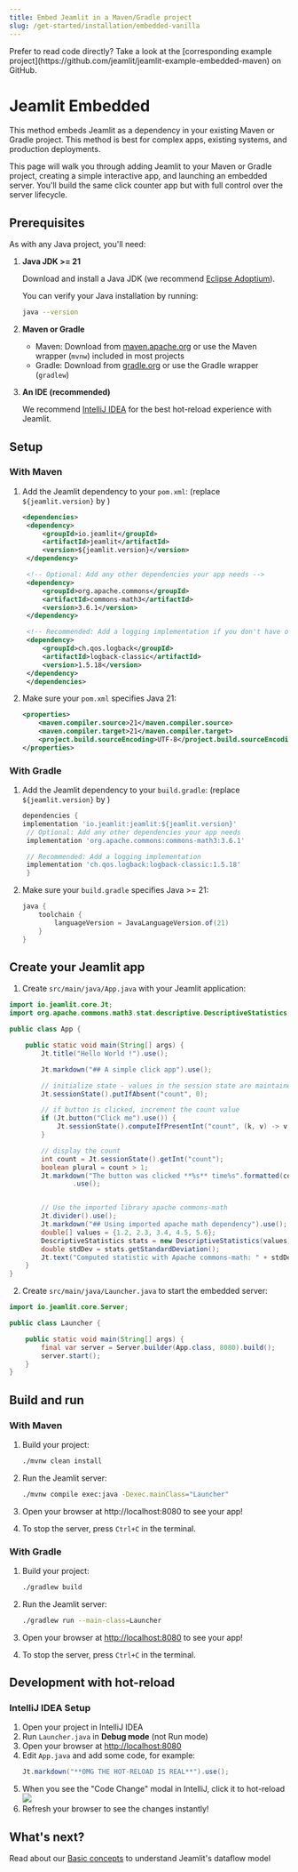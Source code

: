 ```yaml
---
title: Embed Jeamlit in a Maven/Gradle project
slug: /get-started/installation/embedded-vanilla
---
```


<Note>
Prefer to read code directly? Take a look at the [corresponding example project](https://github.com/jeamlit/jeamlit-example-embedded-maven) on GitHub.
</Note>


# Jeamlit Embedded

This method embeds Jeamlit as a dependency in your existing Maven or Gradle project.
This method is best for complex apps, existing systems, and production deployments.

This page will walk you through adding Jeamlit to your Maven or Gradle project, creating a simple interactive app, and launching an embedded server. You'll build the same click counter app but with full control over the server lifecycle.

## Prerequisites

As with any Java project, you'll need:

1. **Java JDK >= 21**

   Download and install a Java JDK (we recommend [Eclipse Adoptium](https://adoptium.net/)).

   You can verify your Java installation by running:
   ```bash
   java --version
   ```

2. **Maven or Gradle**

   - Maven: Download from [maven.apache.org](https://maven.apache.org/download.cgi) or use the Maven wrapper (`mvnw`) included in most projects
   - Gradle: Download from [gradle.org](https://gradle.org/install/) or use the Gradle wrapper (`gradlew`)

3. **An IDE (recommended)**

   We recommend [IntelliJ IDEA](https://www.jetbrains.com/idea/) for the best hot-reload experience with Jeamlit.

## Setup

### With Maven

1. Add the Jeamlit dependency to your `pom.xml`: (replace `${jeamlit.version}` by <code><JeamlitVersion /></code>)

   ```xml
   <dependencies>
    <dependency>
        <groupId>io.jeamlit</groupId>
        <artifactId>jeamlit</artifactId>
        <version>${jeamlit.version}</version>
    </dependency>

    <!-- Optional: Add any other dependencies your app needs -->
    <dependency>
        <groupId>org.apache.commons</groupId>
        <artifactId>commons-math3</artifactId>
        <version>3.6.1</version>
    </dependency>

    <!-- Recommended: Add a logging implementation if you don't have one already -->
    <dependency>
        <groupId>ch.qos.logback</groupId>
        <artifactId>logback-classic</artifactId>
        <version>1.5.18</version>
    </dependency>
    </dependencies>
   ```

2. Make sure your `pom.xml` specifies Java 21:

   ```xml
   <properties>
       <maven.compiler.source>21</maven.compiler.source>
       <maven.compiler.target>21</maven.compiler.target>
       <project.build.sourceEncoding>UTF-8</project.build.sourceEncoding>
   </properties>
   ```

### With Gradle

1. Add the Jeamlit dependency to your `build.gradle`: (replace `${jeamlit.version}` by <code><JeamlitVersion /></code>)

   ```gradle
   dependencies {
   implementation 'io.jeamlit:jeamlit:${jeamlit.version}'
    // Optional: Add any other dependencies your app needs
    implementation 'org.apache.commons:commons-math3:3.6.1'

    // Recommended: Add a logging implementation
    implementation 'ch.qos.logback:logback-classic:1.5.18'
    }
   ```

2. Make sure your `build.gradle` specifies Java >= 21:

   ```gradle
   java {
       toolchain {
           languageVersion = JavaLanguageVersion.of(21)
       }
   }
   ```

## Create your Jeamlit app

1. Create `src/main/java/App.java` with your Jeamlit application:

```java
import io.jeamlit.core.Jt;
import org.apache.commons.math3.stat.descriptive.DescriptiveStatistics;

public class App {

    public static void main(String[] args) {
        Jt.title("Hello World !").use();

        Jt.markdown("## A simple click app").use();

        // initialize state - values in the session state are maintained at each update
        Jt.sessionState().putIfAbsent("count", 0);

        // if button is clicked, increment the count value
        if (Jt.button("Click me").use()) {
            Jt.sessionState().computeIfPresentInt("count", (k, v) -> v + 1);
        }

        // display the count
        int count = Jt.sessionState().getInt("count");
        boolean plural = count > 1;
        Jt.markdown("The button was clicked **%s** time%s".formatted(count, plural ? "s" : ""))
                .use();


        // Use the imported library apache commons-math
        Jt.divider().use();
        Jt.markdown("## Using imported apache math dependency").use();
        double[] values = {1.2, 2.3, 3.4, 4.5, 5.6};
        DescriptiveStatistics stats = new DescriptiveStatistics(values);
        double stdDev = stats.getStandardDeviation();
        Jt.text("Computed statistic with Apache commons-math: " + stdDev).use();
    }
}
```

2. Create `src/main/java/Launcher.java` to start the embedded server:

```java
import io.jeamlit.core.Server;

public class Launcher {

    public static void main(String[] args) {
        final var server = Server.builder(App.class, 8080).build();
        server.start();
    }
}
```

## Build and run

### With Maven

1. Build your project:
   ```bash
   ./mvnw clean install
   ```

2. Run the Jeamlit server:
   ```bash
   ./mvnw compile exec:java -Dexec.mainClass="Launcher"
   ```
3. Open your browser at http://localhost:8080 to see your app!

4. To stop the server, press `Ctrl+C` in the terminal.


### With Gradle

1. Build your project:
   ```bash
   ./gradlew build
   ```

2. Run the Jeamlit server:
   ```bash
   ./gradlew run --main-class=Launcher
   ```

3. Open your browser at [http://localhost:8080](http://localhost:8080) to see your app!

4. To stop the server, press `Ctrl+C` in the terminal.

## Development with hot-reload

### IntelliJ IDEA Setup

1. Open your project in IntelliJ IDEA
2. Run `Launcher.java` in **Debug mode** (not Run mode)
3. Open your browser at [http://localhost:8080](http://localhost:8080)
4. Edit `App.java` and add some code, for example:
   ```java
   Jt.markdown("**OMG THE HOT-RELOAD IS REAL**").use();
   ```
5. When you see the "Code Change" modal in IntelliJ, click it to hot-reload
   <Image src="/images/get-started/intellij_hot_reload.png" clean />
6. Refresh your browser to see the changes instantly!


## What's next?
Read about our [Basic concepts](/get-started/fundamentals/main-concepts) to understand Jeamlit's dataflow model

